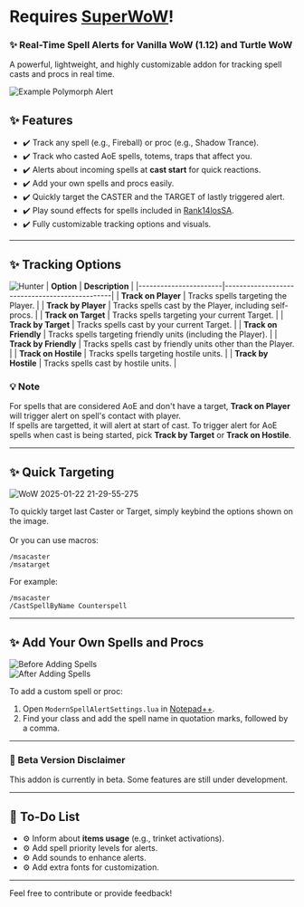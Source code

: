 # Requires [SuperWoW](https://github.com/balakethelock/SuperWoW)!

### ✨ Real-Time Spell Alerts for Vanilla WoW (1.12) and Turtle WoW
A powerful, lightweight, and highly customizable addon for tracking spell casts and procs in real time.

![Example Polymorph Alert](https://github.com/user-attachments/assets/8278280c-2b69-400a-8b54-59b65df76877)

## ✨ Features
- ✔️ Track any spell (e.g., Fireball) or proc (e.g., Shadow Trance).
- ✔️ Track who casted AoE spells, totems, traps that affect you.
- ✔️ Alerts about incoming spells at **cast start** for quick reactions.
- ✔️ Add your own spells and procs easily.
- ✔️ Quickly target the CASTER and the TARGET of lastly triggered alert.
- ✔️ Play sound effects for spells included in [Rank14losSA](https://github.com/Fiskehatt/Rank14losSA).
- ✔️ Fully customizable tracking options and visuals.

---

## ✨ Tracking Options
![Hunter](https://github.com/user-attachments/assets/04cbfa39-4d5a-43ab-887c-3ee68056fd88)
| **Option**           | **Description**                               |
|-----------------------|-----------------------------------------------|
| **Track on Player**   | Tracks spells targeting the Player.          |
| **Track by Player**   | Tracks spells cast by the Player, including self-procs. |
| **Track on Target**   | Tracks spells targeting your current Target. |
| **Track by Target**   | Tracks spells cast by your current Target.   |
| **Track on Friendly** | Tracks spells targeting friendly units (including the Player). |
| **Track by Friendly** | Tracks spells cast by friendly units other than the Player. |
| **Track on Hostile**  | Tracks spells targeting hostile units.        |
| **Track by Hostile**  | Tracks spells cast by hostile units.          |

### 💡 Note
For spells that are considered AoE and don't have a target, **Track on Player** will trigger alert on spell's contact with player.\
If spells are targetted, it will alert at start of cast. To trigger alert for AoE spells when cast is being started, pick **Track by Target** or **Track on Hostile**.


---

## ✨ Quick Targeting
![WoW 2025-01-22 21-29-55-275](https://github.com/user-attachments/assets/2bef6d11-f9b5-4402-98b0-61dbafd3af3b)

To quickly target last Caster or Target, simply keybind the options shown on the image.<br/><br/>
Or you can use macros:
```
/msacaster
/msatarget
```
For example:
```
/msacaster
/CastSpellByName Counterspell
```

---

## ✨ Add Your Own Spells and Procs
![Before Adding Spells](https://github.com/user-attachments/assets/7428d645-3dc5-4b01-9cd5-8a9cfdd3e7d5)  
![After Adding Spells](https://github.com/user-attachments/assets/54fed797-91dd-4f3b-bff8-f63e9318dba8)

To add a custom spell or proc:
1. Open `ModernSpellAlertSettings.lua` in [Notepad++](https://notepad-plus-plus.org/).
2. Find your class and add the spell name in quotation marks, followed by a comma.

---

### 🚧 Beta Version Disclaimer
This addon is currently in beta. Some features are still under development.

---

## 🔧 To-Do List
- ⚙️ Inform about **items usage** (e.g., trinket activations).  
- ⚙️ Add spell priority levels for alerts.  
- ⚙️ Add sounds to enhance alerts.  
- ⚙️ Add extra fonts for customization.

---

Feel free to contribute or provide feedback!
